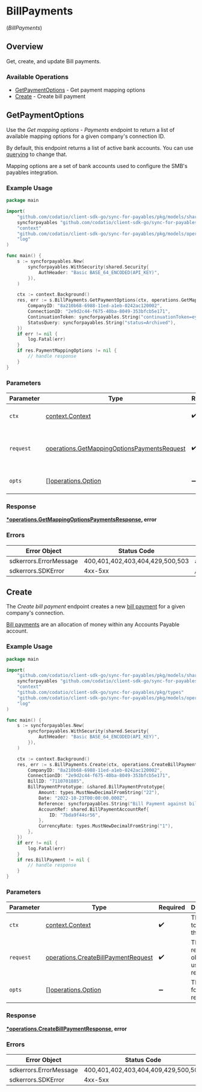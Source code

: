 # BillPayments
(*BillPayments*)

## Overview

Get, create, and update Bill payments.

### Available Operations

* [GetPaymentOptions](#getpaymentoptions) - Get payment mapping options
* [Create](#create) - Create bill payment

## GetPaymentOptions

Use the *Get mapping options - Payments* endpoint to return a list of available mapping options for a given company's connection ID.

By default, this endpoint returns a list of active bank accounts. You can use [querying](https://docs.codat.io/using-the-api/querying) to change that.

Mapping options are a set of bank accounts used to configure the SMB's payables integration.

### Example Usage

```go
package main

import(
	"github.com/codatio/client-sdk-go/sync-for-payables/pkg/models/shared"
	syncforpayables "github.com/codatio/client-sdk-go/sync-for-payables"
	"context"
	"github.com/codatio/client-sdk-go/sync-for-payables/pkg/models/operations"
	"log"
)

func main() {
    s := syncforpayables.New(
        syncforpayables.WithSecurity(shared.Security{
            AuthHeader: "Basic BASE_64_ENCODED(API_KEY)",
        }),
    )

    ctx := context.Background()
    res, err := s.BillPayments.GetPaymentOptions(ctx, operations.GetMappingOptionsPaymentsRequest{
        CompanyID: "8a210b68-6988-11ed-a1eb-0242ac120002",
        ConnectionID: "2e9d2c44-f675-40ba-8049-353bfcb5e171",
        ContinuationToken: syncforpayables.String("continuationToken=eyJwYWdlIjoyLCJwYWdlU2l6ZSI6MTAwLCJwYWdlQ291bnQiOjExfQ=="),
        StatusQuery: syncforpayables.String("status=Archived"),
    })
    if err != nil {
        log.Fatal(err)
    }
    if res.PaymentMappingOptions != nil {
        // handle response
    }
}
```

### Parameters

| Parameter                                                                                                      | Type                                                                                                           | Required                                                                                                       | Description                                                                                                    |
| -------------------------------------------------------------------------------------------------------------- | -------------------------------------------------------------------------------------------------------------- | -------------------------------------------------------------------------------------------------------------- | -------------------------------------------------------------------------------------------------------------- |
| `ctx`                                                                                                          | [context.Context](https://pkg.go.dev/context#Context)                                                          | :heavy_check_mark:                                                                                             | The context to use for the request.                                                                            |
| `request`                                                                                                      | [operations.GetMappingOptionsPaymentsRequest](../../pkg/models/operations/getmappingoptionspaymentsrequest.md) | :heavy_check_mark:                                                                                             | The request object to use for the request.                                                                     |
| `opts`                                                                                                         | [][operations.Option](../../pkg/models/operations/option.md)                                                   | :heavy_minus_sign:                                                                                             | The options for this request.                                                                                  |

### Response

**[*operations.GetMappingOptionsPaymentsResponse](../../pkg/models/operations/getmappingoptionspaymentsresponse.md), error**

### Errors

| Error Object                    | Status Code                     | Content Type                    |
| ------------------------------- | ------------------------------- | ------------------------------- |
| sdkerrors.ErrorMessage          | 400,401,402,403,404,429,500,503 | application/json                |
| sdkerrors.SDKError              | 4xx-5xx                         | */*                             |


## Create

The *Create bill payment* endpoint creates a new [bill payment](https://docs.codat.io/sync-for-payables-api#/schemas/BillPayment) for a given company's connection.

[Bill payments](https://docs.codat.io/sync-for-payables-api#/schemas/BillPayment) are an allocation of money within any Accounts Payable account.

### Example Usage

```go
package main

import(
	"github.com/codatio/client-sdk-go/sync-for-payables/pkg/models/shared"
	syncforpayables "github.com/codatio/client-sdk-go/sync-for-payables"
	"context"
	"github.com/codatio/client-sdk-go/sync-for-payables/pkg/types"
	"github.com/codatio/client-sdk-go/sync-for-payables/pkg/models/operations"
	"log"
)

func main() {
    s := syncforpayables.New(
        syncforpayables.WithSecurity(shared.Security{
            AuthHeader: "Basic BASE_64_ENCODED(API_KEY)",
        }),
    )

    ctx := context.Background()
    res, err := s.BillPayments.Create(ctx, operations.CreateBillPaymentRequest{
        CompanyID: "8a210b68-6988-11ed-a1eb-0242ac120002",
        ConnectionID: "2e9d2c44-f675-40ba-8049-353bfcb5e171",
        BillID: "7110701885",
        BillPaymentPrototype: &shared.BillPaymentPrototype{
            Amount: types.MustNewDecimalFromString("22"),
            Date: "2022-10-23T00:00:00.000Z",
            Reference: syncforpayables.String("Bill Payment against bill c13e37b6 dfaa-4894-b3be-9fe97bda9f44"),
            AccountRef: shared.BillPaymentAccountRef{
                ID: "7bda9f44sr56",
            },
            CurrencyRate: types.MustNewDecimalFromString("1"),
        },
    })
    if err != nil {
        log.Fatal(err)
    }
    if res.BillPayment != nil {
        // handle response
    }
}
```

### Parameters

| Parameter                                                                                      | Type                                                                                           | Required                                                                                       | Description                                                                                    |
| ---------------------------------------------------------------------------------------------- | ---------------------------------------------------------------------------------------------- | ---------------------------------------------------------------------------------------------- | ---------------------------------------------------------------------------------------------- |
| `ctx`                                                                                          | [context.Context](https://pkg.go.dev/context#Context)                                          | :heavy_check_mark:                                                                             | The context to use for the request.                                                            |
| `request`                                                                                      | [operations.CreateBillPaymentRequest](../../pkg/models/operations/createbillpaymentrequest.md) | :heavy_check_mark:                                                                             | The request object to use for the request.                                                     |
| `opts`                                                                                         | [][operations.Option](../../pkg/models/operations/option.md)                                   | :heavy_minus_sign:                                                                             | The options for this request.                                                                  |

### Response

**[*operations.CreateBillPaymentResponse](../../pkg/models/operations/createbillpaymentresponse.md), error**

### Errors

| Error Object                        | Status Code                         | Content Type                        |
| ----------------------------------- | ----------------------------------- | ----------------------------------- |
| sdkerrors.ErrorMessage              | 400,401,402,403,404,409,429,500,503 | application/json                    |
| sdkerrors.SDKError                  | 4xx-5xx                             | */*                                 |

